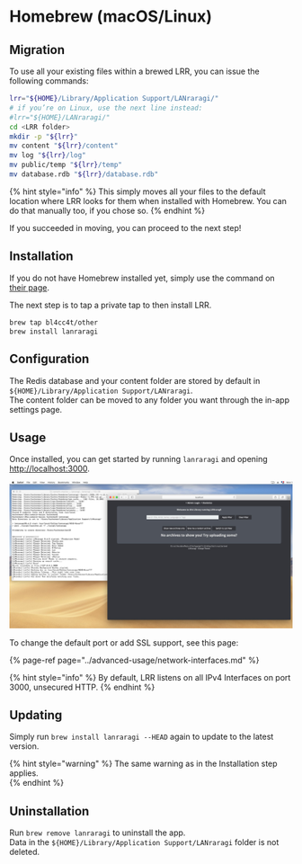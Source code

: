 # Homebrew \(macOS/Linux\)

## Migration

To use all your existing files within a brewed LRR, you can issue the following commands:

```sh
lrr="${HOME}/Library/Application Support/LANraragi/"
# if you’re on Linux, use the next line instead:
#lrr="${HOME}/LANraragi/"
cd <LRR folder>
mkdir -p "${lrr}"
mv content "${lrr}/content"
mv log "${lrr}/log"
mv public/temp "${lrr}/temp"
mv database.rdb "${lrr}/database.rdb"
```

{% hint style="info" %}
This simply moves all your files to the default location where LRR looks for them when installed with Homebrew. You can do that manually too, if you chose so.
{% endhint %}

If you succeeded in moving, you can proceed to the next step!


## Installation

If you do not have Homebrew installed yet, simply use the command on [their page](https://brew.sh/).

The next step is to tap a private tap to then install LRR.

```text
brew tap bl4cc4t/other
brew install lanraragi
```


## Configuration

The Redis database and your content folder are stored by default in `${HOME}/Library/Application Support/LANraragi`.  
The content folder can be moved to any folder you want through the in-app settings page.  

## Usage

Once installed, you can get started by running `lanraragi` and opening [http://localhost:3000](http://localhost:3000).

![brew](../.gitbook/assets/brew.jpg)  

To change the default port or add SSL support, see this page:

{% page-ref page="../advanced-usage/network-interfaces.md" %}

{% hint style="info" %}
By default, LRR listens on all IPv4 Interfaces on port 3000, unsecured HTTP.
{% endhint %}

## Updating  

Simply run `brew install lanraragi --HEAD` again to update to the latest version.  

{% hint style="warning" %}
The same warning as in the Installation step applies.  
{% endhint %}  

## Uninstallation  

Run `brew remove lanraragi` to uninstall the app.  
Data in the `${HOME}/Library/Application Support/LANraragi` folder is not deleted.
